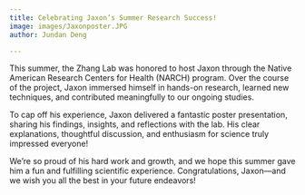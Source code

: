 ```yaml
---
title: Celebrating Jaxon’s Summer Research Success!
image: images/Jaxonposter.JPG
author: Jundan Deng

---
```


This summer, the Zhang Lab was honored to host Jaxon through the Native American Research Centers for Health (NARCH) program. Over the course of the project, Jaxon immersed himself in hands-on research, learned new techniques, and contributed meaningfully to our ongoing studies.

To cap off his experience, Jaxon delivered a fantastic poster presentation, sharing his findings, insights, and reflections with the lab. His clear explanations, thoughtful discussion, and enthusiasm for science truly impressed everyone!

We’re so proud of his hard work and growth, and we hope this summer gave him a fun and fulfilling scientific experience. Congratulations, Jaxon—and we wish you all the best in your future endeavors!
